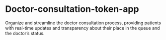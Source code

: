 # Doctor-consultation-token-app
Organize and streamline the doctor consultation process, providing patients with real-time updates and transparency about their place in the queue and the doctor’s status.
